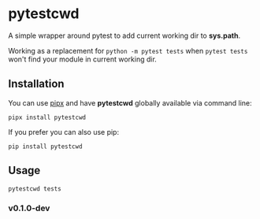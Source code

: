 # pytestcwd

A simple wrapper around pytest to add current working dir to **sys.path**.

Working as a replacement for `python -m pytest tests` when `pytest tests` won't find your module in current working dir.

## Installation
You can use [pipx](https://pipxproject.github.io/pipx/) and have **pytestcwd** globally available via command line:
```
pipx install pytestcwd
```
If you prefer you can also use pip:
```
pip install pytestcwd
```

## Usage
```
pytestcwd tests
```
### v0.1.0-dev